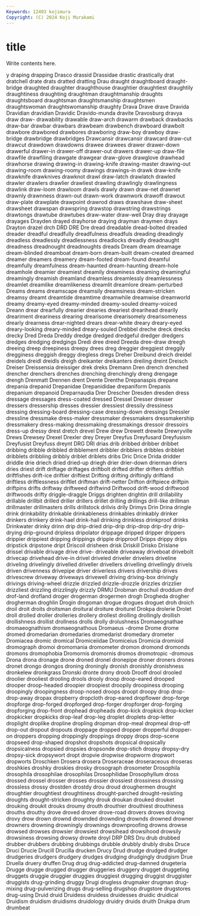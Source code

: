 ```yaml
---
Keywords: 12493 kojimura
Copyright: (C) 2024 Koji Murakami
---
```


# title

Write contents here.



y draping drapping Drasco
drassid Drassidae drastic drastically drat dratchell drate drats dratted dratting
Drau draught draughtboard draught-bridge draughted draughter draughthouse draughtier draughtiest draughtily
draughtiness draughting draughtman draughtmanship draughts draughtsboard draughtsman draughtsmanship draughtsmen draughtswoman
draughtswomanship draughty Drava Drave drave Dravida Dravidian dravidian Dravidic Dravido-munda
dravite Dravosburg dravya draw draw- drawability drawable draw-arch drawarm drawback
drawbacks draw-bar drawbar drawbars drawbeam drawbench drawboard drawbolt drawbore drawbored
drawbores drawboring draw-boy drawboy draw-bridge drawbridge drawbridges Drawcansir drawcansir drawcard
draw-cut drawcut drawdown drawdowns drawee drawees drawer drawer-down drawerful drawer-in
drawer-off drawer-out drawers drawer-up draw-file drawfile drawfiling drawgate drawgear draw-glove
drawglove drawhead drawhorse drawing drawing-in drawing-knife drawing-master drawing-out drawing-room drawing-roomy
drawings drawings-in drawk draw-knife drawknife drawknives drawknot drawl draw-latch drawlatch
drawled drawler drawlers drawlier drawliest drawling drawlingly drawlingness drawlink draw-loom
drawloom drawls drawly drawn draw-net drawnet drawnly drawnness drawn-out drawn-work
drawnwork drawoff drawout draw-plate drawplate drawpoint drawrod draws drawshave draw-sheet
drawsheet drawspan drawspring drawstop drawstring drawstrings drawtongs drawtube drawtubes draw-water
draw-well Dray dray drayage drayages Drayden drayed drayhorse draying drayman
draymen drays Drayton drazel drch DRD DRE Dre dread dreadable
dread-bolted dreaded dreader dreadful dreadfully dreadfulness dreadfuls dreading dreadingly dreadless
dreadlessly dreadlessness dreadlocks dreadly dreadnaught dreadness dreadnought dreadnoughts dreads Dream
dream dreamage dream-blinded dreamboat dream-born dream-built dream-created dreamed dreamer dreamers
dreamery dream-footed dream-found dreamful dreamfully dreamfulness dream-haunted dream-haunting dream-hole dreamhole
dreamier dreamiest dreamily dreaminess dreaming dreamingful dreamingly dreamish dreamland dreamless
dreamlessly dreamlessness dreamlet dreamlike dreamlikeness dreamlit dreamlore dream-perturbed Dreams dreams
dreamscape dreamsily dreamsiness dream-stricken dreamsy dreamt dreamtide dreamtime dreamwhile dreamwise
dreamworld dreamy dreamy-eyed dreamy-minded dreamy-souled dreamy-voiced Dreann drear drearfully drearier
drearies dreariest drearihead drearily dreariment dreariness drearing drearisome drearisomely drearisomeness
drearly drearness drear-nighted drears drear-white dreary dreary-eyed dreary-looking dreary-minded dreary-souled
Drebbel dreche dreck drecks drecky Dred Dreda Dreddy dredge dredged
dredgeful dredger dredgers dredges dredging dredgings Dredi dree dreed Dreeda
dree-draw dreegh dreeing dreep dreepiness dreepy drees dreg dreggier dreggiest
dreggily dregginess dreggish dreggy dregless dregs Dreher Dreibund dreich dreidel
dreidels dreidl dreidls dreigh dreikanter dreikanters dreiling dreint Dreisch Dreiser
Dreissensia dreissiger drek dreks Dremann Dren drench drenched drencher drenchers
drenches drenching drenchingly dreng drengage drengh Drenmatt Drennen drent Drente
Drenthe Drepanaspis drepane drepania drepanid Drepanidae Drepanididae drepaniform Drepanis drepanium
drepanoid Dreparnaudia Drer Drescher Dresden dresden dress dressage dressages dress-coated
dressed Dressel Dresser dresser dressers dressership dresses dressier dressiest dressily
dressiness dressing dressing-board dressing-case dressing-down dressings Dressler dressline dressmake dress-maker
dressmaker dressmakers dressmakership dressmakery dress-making dressmaking dressmakings dressoir dressoirs dress-up
dressy drest dretch drevel Drew drew Drewett drewite Drewryville Drews
Drewsey Drexel Drexler drey Dreyer Dreyfus Dreyfusard Dreyfusism Dreyfusist Dreyfuss
dreynt DRG DRI drias drib dribbed dribber dribbet dribbing dribble
dribbled dribblement dribbler dribblers dribbles dribblet dribblets dribbling dribbly driblet
driblets dribs Dric Drice Drida dridder driddle drie driech dried
dried-up driegh drier drier-down drierman driers dries driest drift driftage
driftages driftbolt drifted drifter drifters driftfish driftfishes drift-ice driftier driftiest
Drifting drifting driftingly driftland driftless driftlessness driftlet driftman drift-netter Drifton
driftpiece driftpin driftpins drifts driftway driftweed driftwind Driftwood drift-wood driftwood
driftwoods drifty driggle-draggle Driggs drighten drightin drill drillability drillable drillbit
drilled driller drillers drillet drilling drillings drill-like drillman drillmaster drillmasters
drills drillstock drilvis drily Drimys Drin Drina dringle drink drinkability
drinkable drinkableness drinkables drinkably drinker drinkers drinkery drink-hael drink-hail drinking
drinkless drinkproof drinks Drinkwater drinky drinn drip drip-dried drip-drip drip-drop
drip-dry drip-drying drip-ground dripless dripolator drippage dripped dripper drippers drippier
drippiest dripping drippings dripple dripproof Dripps drippy drips dripstick dripstone
dript Driscoll drisheen drisk Driskill Drisko Drislane drissel drivable drivage
drive drive- driveable driveaway driveboat drivebolt drivecap drivehead drive-in drivel
driveled driveler drivelers driveline driveling drivelingly drivelled driveller drivellers drivelling
drivellingly drivels driven drivenness drivepipe driver driverless drivers drivership drives
drivescrew driveway driveways drivewell driving driving-box drivingly drivings driving-wheel drizzle
drizzled drizzle-drozzle drizzles drizzlier drizzliest drizzling drizzlingly drizzly DRMU Drobman
drochuil droddum drof drof-land drofland droger drogerman drogermen drogh Drogheda
drogher drogherman droghlin Drogin drogoman drogue drogues droguet droh droich
droil droit droits droitsman droitural droiture droiturel Drokpa drolerie Drolet
droll drolled droller drolleries drollery drollest drolling drollingly drollish drollishness
drollist drollness drolls drolly drolushness Dromaeognathae dromaeognathism dromaeognathous Dromaeus -drome
Drome drome dromed dromedarian dromedaries dromedarist dromedary drometer Dromiacea dromic
dromical Dromiceiidae Dromiceius Dromicia dromioid dromograph dromoi dromomania dromometer dromon
dromond dromonds dromons dromophobia Dromornis dromornis dromos dromotropic -dromous Drona
drona dronage drone droned dronel dronepipe droner droners drones dronet
drongo drongos droning droningly dronish dronishly dronishness dronkelew dronkgrass Dronski
dronte drony droob Drooff drool drooled droolier drooliest drooling drools
drooly droop droop-eared drooped drooper droop-headed droopier droopiest droopily droopiness
drooping droopingly droopingness droop-nosed droops droopt droopy drop drop- drop-away
dropax dropberry dropcloth drop-eared dropflower drop-forge dropforge drop-forged dropforged drop-forger
dropforger drop-forging dropforging drop-front drophead dropheads drop-kick dropkick drop-kicker dropkicker
dropkicks drop-leaf drop-leg droplet droplets drop-letter droplight droplike dropline dropling
dropman drop-meal dropmeal drop-off drop-out dropout dropouts droppage dropped dropper
dropperful dropper-on droppers dropping droppingly droppings droppy drops drop-scene dropseed
drop-shaped dropshot dropshots dropsical dropsically dropsicalness dropsied dropsies dropsonde drop-stich
dropsy dropsy-dry dropsy-sick dropsywort dropt dropvie dropwise dropworm dropwort dropworts
Droschken Drosera drosera Droseraceae droseraceous droseras droshkies droshky droskies drosky
drosograph drosometer Drosophila drosophila drosophilae drosophilas Drosophilidae Drosophyllum dross drossed
drossel drosser drosses drossier drossiest drossiness drossing drossless drossy drostden
drostdy drou droud droughermen drought droughtier droughtiest droughtiness drought-parched drought-resisting
droughts drought-stricken droughty drouk droukan drouked drouket drouking droukit drouks
droumy drouth drouthier drouthiest drouthiness drouths drouthy drove droved drover
drove-road drovers droves droving drovy drow drown drownd drownded drownding
drownds drowned drowner drowners drowning drowningly drownings drownproofing drowns drowse
drowsed drowses drowsier drowsiest drowsihead drowsihood drowsily drowsiness drowsing drowsy
drowte droyl DRP DRS Dru drub drubbed drubber drubbers drubbing
drubbings drubble drubbly drubly drubs Druce Druci Drucie Drucill Drucilla
drucken Drucy Drud drudge drudged drudger drudgeries drudgers drudgery drudges
drudging drudgingly drudgism Drue Druella druery druffen Drug drug drug-addicted
drug-damned drugeteria Drugge drugge drugged drugger druggeries druggery drugget druggeting
druggets druggie druggier druggies druggiest drugging druggist druggister druggists drug-grinding
druggy Drugi drugless drugmaker drugman drug-mixing drug-pulverizing drugs drug-selling drugshop
drugstore drugstores drug-using Druid druid Druidess druidess druidesses druidic druidical
Druidism druidism druidisms druidology druidry druids druith Drukpa drum drumbeat
